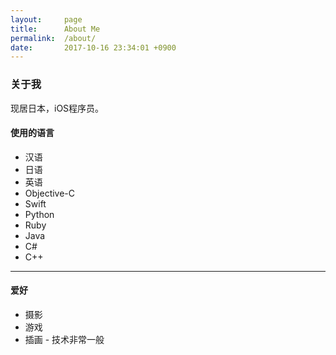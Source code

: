 ```yaml
---
layout:     page
title:      About Me
permalink:  /about/
date:       2017-10-16 23:34:01 +0900
---
```

### 关于我

现居日本，iOS程序员。

#### 使用的语言
 * 汉语
 * 日语
 * 英语
 * Objective-C
 * Swift
 * Python
 * Ruby
 * Java
 * C#
 * C++

---

#### 爱好
 * 摄影
 * 游戏
 * 插画 - 技术非常一般

